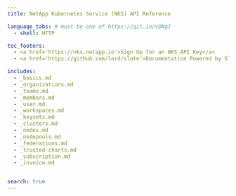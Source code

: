 ```yaml
---
title: NetApp Kubernetes Service (NKS) API Reference

language_tabs: # must be one of https://git.io/vQNgJ
  - shell: HTTP

toc_footers:
  - <a href='https://nks.netapp.io'>Sign Up for an NKS API Key</a>
  - <a href='https://github.com/lord/slate'>Documentation Powered by Slate</a>

includes:
  - _basics.md
  - _organizations.md
  - _teams.md
  - _members.md
  - _user.md
  - _workspaces.md
  - _keysets.md
  - _clusters.md
  - _nodes.md
  - _nodepools.md
  - _federations.md
  - _trusted-charts.md
  - _subscription.md
  - _invoice.md


search: true
---
```

